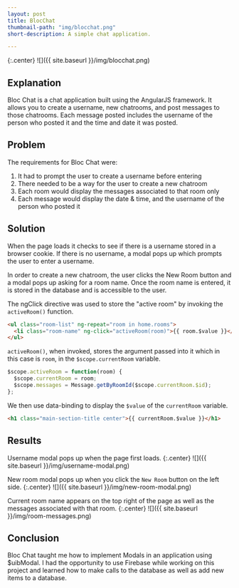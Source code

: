 ```yaml
---
layout: post
title: BlocChat
thumbnail-path: "img/blocchat.png"
short-description: A simple chat application.

---
```


{:.center}
![]({{ site.baseurl }}/img/blocchat.png)

## Explanation

Bloc Chat is a chat application built using the AngularJS framework. It allows you to create a username, new chatrooms, and post messages to those chatrooms. Each message posted includes the username of the person who posted it and the time and date it was posted.

## Problem

The requirements for Bloc Chat were:
1. It had to prompt the user to create a username before entering
2. There needed to be a way for the user to create a new chatroom
3. Each room would display the messages associated to that room only
4. Each message would display the date & time, and the username of the person who posted it

## Solution

When the page loads it checks to see if there is a username stored in a browser cookie. If there is no username, a modal pops up which prompts the user to enter a username.

In order to create a new chatroom, the user clicks the New Room button and a modal pops up asking for a room name. Once the room name is entered, it is stored in the database and is accessible to the user.

The ngClick directive was used to store the "active room" by invoking the `activeRoom()` function.
``` html
<ul class="room-list" ng-repeat="room in home.rooms">
  <li class="room-name" ng-click="activeRoom(room)">{{ room.$value }}</li>
</ul>
```
`activeRoom()`, when invoked, stores the argument passed into it which in this case is `room`, in the `$scope.currentRoom` variable.
``` javascript
$scope.activeRoom = function(room) {
  $scope.currentRoom = room;
  $scope.messages = Message.getByRoomId($scope.currentRoom.$id);
};
```
We then use data-binding to display the `$value` of the `currentRoom` variable.
``` html
<h1 class="main-section-title center">{{ currentRoom.$value }}</h1>
```

## Results

Username modal pops up when the page first loads.
{:.center}
![]({{ site.baseurl }}/img/username-modal.png)

New room modal pops up when you click the `New Room` button on the left side.
{:.center}
![]({{ site.baseurl }}/img/new-room-modal.png)

Current room name appears on the top right of the page as well as the messages associated with that room.
{:.center}
![]({{ site.baseurl }}/img/room-messages.png)

## Conclusion

Bloc Chat taught me how to implement Modals in an application using $uibModal. I had the opportunity to use Firebase while working on this project and learned how to make calls to the database as well as add new items to a database.
